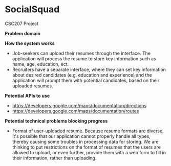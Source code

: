 # SocialSquad
CSC207 Project

**Problem domain**



**How the system works**
- Job-seekers can upload their resumes through the interface. The application will process the resume to store key 
information such as name, age, education, ect.
- Recruiters have a separate interface, where they can set key information about desired candidates (e.g. education and
experience) and the application will prompt them with potential candidates, based on their uploaded resumes.

**Potential APIs to use**
- https://developers.google.com/maps/documentation/directions
- https://developers.google.com/maps/documentation/routes

**Potential technical problems blocking progress**
- Format of user-uploaded resume. Because resume formats are diverse, it's possible that our application cannot properly
handle all types, thereby causing some troubles in processing data for storing. We are thinking to put restrictions on
the format of resumes that the users are allowed to upload, or even further, provide them with a web form to fill in
their information, rather than uploading.
